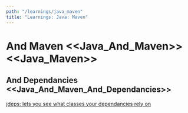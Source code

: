 ```yaml
---
path: "/learnings/java_maven"
title: "Learnings: Java: Maven"
---
```


# And Maven <<Java_And_Maven>> <<Java_Maven>>

## And Dependancies <<Java_And_Maven_And_Dependancies>>

[jdeps: lets you see what classes your dependancies rely on](http://marxsoftware.blogspot.com/2014/03/jdeps.html)

